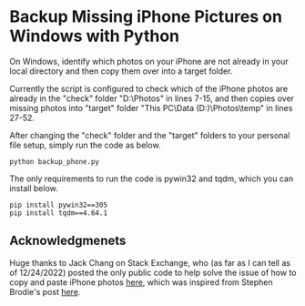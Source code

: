 # Backup Missing iPhone Pictures on Windows with Python

On Windows, identify which photos on your iPhone are not already in your local directory and then copy them over into a target folder. 

Currently the script is configured to check which of the iPhone photos are already in the "check" folder "D:\Photos" in lines 7-15, and then copies over missing photos into "target" folder "This PC\Data (D:)\Photos\temp" in lines 27-52.

After changing the "check" folder and the "target" folders to your personal file setup, simply run the code as below.
	
	python backup_phone.py



The only requirements to run the code is pywin32 and tqdm, which you can install below. 

	pip install pywin32==305
	pip install tqdm==4.64.1


## Acknowledgmenets
Huge thanks to Jack Chang on Stack Exchange, who (as far as I can tell as of 12/24/2022) posted the only public code to help solve the issue of how to copy and paste iPhone photos [here](https://stackoverflow.com/a/72842087), which was inspired from Stephen Brodie's post [here](https://stackoverflow.com/a/65825617).
